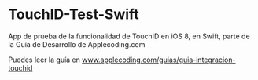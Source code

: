 # TouchID-Test-Swift
App de prueba de la funcionalidad de TouchID en iOS 8, en Swift, parte de la Guía de Desarrollo de Applecoding.com

Puedes leer la guía en www.applecoding.com/guias/guia-integracion-touchid
